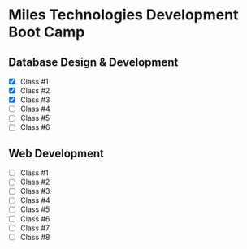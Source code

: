 # Miles Technologies Development Boot Camp
## Database Design & Development
- [x] Class #1
- [x] Class #2
- [x] Class #3
- [ ] Class #4
- [ ] Class #5
- [ ] Class #6

## Web Development
- [ ] Class #1
- [ ] Class #2
- [ ] Class #3
- [ ] Class #4
- [ ] Class #5
- [ ] Class #6
- [ ] Class #7
- [ ] Class #8
